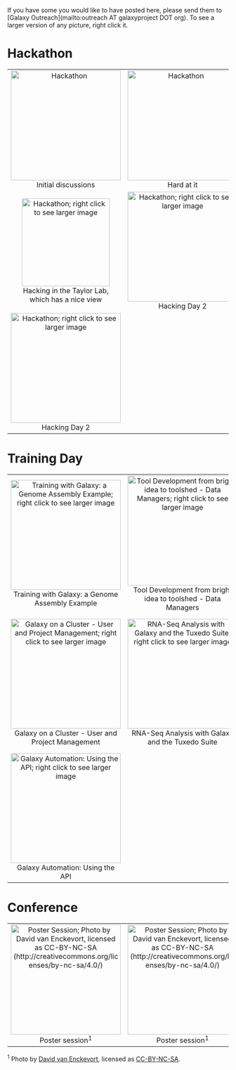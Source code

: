---
---
<slot name="/events/gcc2014/header" />

<slot name="/events/gcc2014/linkbox" />

If you have some you would like to have posted here, please send them to [Galaxy Outreach](mailto:outreach AT galaxyproject DOT org).  To see a larger version of any picture, right click it.




# Hackathon

<table>
  <tr>
    <td style=" text-align: center;"> <img src="/src/events/gcc2014/photos/Hack1.jpg" alt="Hackathon" width="250" /><br /> Initial discussions </td>
    <td style=" text-align: center;"> <img src="/src/events/gcc2014/photos/Hack2.jpg" alt="Hackathon" width="250" /><br /> Hard at it </td>
    <td style=" text-align: center;"> <img src="/src/events/gcc2014/photos/Hack3.jpg" alt="Hackathon; right click to see larger image" width="250" /><br /> More hacking </td>
  </tr>
  <tr>
    <td style=" text-align: center;"> <img src="/src/events/gcc2014/photos/Hack4.jpg" alt="Hackathon; right click to see larger image" width="200" /><br /> Hacking in the Taylor Lab,<br />which has a nice view </td>
    <td style=" text-align: center;"> <img src="/src/events/gcc2014/photos/Hack5.jpg" alt="Hackathon; right click to see larger image" width="250" /><br /> Hacking Day 2 </td>
    <td style=" text-align: center;"> <img src="/src/events/gcc2014/photos/Hack6.jpg" alt="Hackathon; right click to see larger image" width="250" /><br /> Hacking Day 2 </td>
  </tr>
  <tr>
    <td style=" text-align: center;"> <img src="/src/events/gcc2014/photos/Hack7.jpg" alt="Hackathon; right click to see larger image" width="250" /><br /> Hacking Day 2 </td>
  </tr>
</table>


# Training Day

<table>
  <tr>
    <td style=" text-align: center;"> <img src="/src/events/gcc2014/photos/TD1.jpg" alt="Training with Galaxy: a Genome Assembly Example; right click to see larger image" width="250" /><br /> Training with Galaxy: a Genome Assembly Example </td>
    <td style=" text-align: center;"> <img src="/src/events/gcc2014/photos/TD2.jpg" alt="Tool Development from bright idea to toolshed - Data Managers; right click to see larger image" width="250" /><br /> Tool Development from bright idea to toolshed - Data Managers </td>
    <td style=" text-align: center;"> <img src="/src/events/gcc2014/photos/TD3.jpg" alt="Galaxy Installation and Administration; right click to see larger image" width="250" /><br /> Galaxy Installation and Administration </td>
  </tr>
  <tr>
    <td style=" text-align: center;"> <img src="/src/events/gcc2014/photos/TD4.jpg" alt="Galaxy on a Cluster - User and Project Management; right click to see larger image" width="250" /><br /> Galaxy on a Cluster - User and Project Management </td>
    <td style=" text-align: center;"> <img src="/src/events/gcc2014/photos/TD5.jpg" alt="RNA-Seq Analysis with Galaxy and the Tuxedo Suite; right click to see larger image" width="250" /><br />RNA-Seq Analysis with Galaxy and the Tuxedo Suite </td>
    <td style=" text-align: center;"> <img src="/src/events/gcc2014/photos/TD6.jpg" alt="Tool Development from bright idea to toolshed - Designing a Galaxy Tool; right click to see larger image" width="250" /><br /> Tool Development from bright idea to toolshed - Designing a Galaxy Tool </td>
  </tr>
  <tr>
    <td style=" text-align: center;"> <img src="/src/events/gcc2014/photos/TD7.jpg" alt="Galaxy Automation: Using the API; right click to see larger image" width="250" /><br /> Galaxy Automation: Using the API </td>
  </tr>
</table>


# Conference

<table>
  <tr>
    <td style=" text-align: center;"> <img src="/src/events/gcc2014/photos/Posters1.jpg" alt="Poster Session; Photo by David van Enckevort, licensed as CC-BY-NC-SA (http://creativecommons.org/licenses/by-nc-sa/4.0/)" height="250" /><br />Poster session<sup>1</sup> </td>
    <td style=" text-align: center;"> <img src="/src/events/gcc2014/photos/Posters2.jpg" alt="Poster Session; Photo by David van Enckevort, licensed as CC-BY-NC-SA (http://creativecommons.org/licenses/by-nc-sa/4.0/)" width="250" /><br />Poster session<sup>1</sup> </td>
  </tr>
</table>



<sup>1</sup> Photo by [David van Enckevort](http://nl.linkedin.com/in/djvanenckevort), licensed as [CC-BY-NC-SA](http://creativecommons.org/licenses/by-nc-sa/4.0/).
